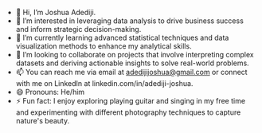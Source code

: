 - 👋 Hi, I’m Joshua Adediji.
- 👀 I’m interested in leveraging data analysis to drive business success and inform strategic decision-making.
- 🌱 I’m currently learning advanced statistical techniques and data visualization methods to enhance my analytical skills.
- 💞️ I’m looking to collaborate on projects that involve interpreting complex datasets and deriving actionable insights to solve real-world problems.
- 📫 You can reach me via email at adedijijoshua@gmail.com or connect with me on LinkedIn at linkedin.com/in/adediji-joshua.
- 😄 Pronouns: He/him
- ⚡ Fun fact: I enjoy exploring playing guitar and singing in my free time and experimenting with different photography techniques to capture nature's beauty.

<!---
JoshJamz/JoshJamz is a ✨ special ✨ repository because its `README.md` (this file) appears on your GitHub profile.
You can click the Preview link to take a look at your changes.
--->
